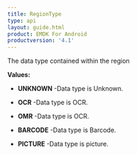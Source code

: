 ```yaml
---
title: RegionType
type: api
layout: guide.html
product: EMDK For Android
productversion: '4.1'
---
```



The data type contained within the region

**Values:**

* **UNKNOWN** -Data type is Unknown.

* **OCR** -Data type is OCR.

* **OMR** -Data type is OCR.

* **BARCODE** -Data type is Barcode.

* **PICTURE** -Data type is picture.









